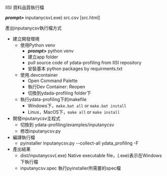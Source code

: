 IISI 資料品質執行檔

***prompt>*** inputanycsv(.exe) src.csv [src.html]

產出inputanycsv執行檔方式

- 建立開發環境
  - 使用Python venv
    - ***prompt>*** python venv
    - 建立app folder
    - pull source code of ydata-profiling from IISI repository
    - 安裝基本 python packages by requirments.txt
  - 使用.devcontainer
    - Open Command Palette
    - 執行Dev Container: Reopen
    - 切換到ydada-profiling folder下
  - 執行ydata-profiling下的makefile
    - Windows下，`make.bat all` or `make.bat install`
    - Linux，MacOS下，`make all` or `make install`
- 開發inputanycsv主程式
  - 切換到 ydata-profiling/examples/inputanycsv
  - 修改inputanycsv.py
- 編譯執行檔
  - pyinstaller inputanycsv.py --collect-all ydata_profiling -F
- 產出結果
  - dist/inputanycsv(.exe) Native executable file，(.exe)表示在Windows下執行檔
  - inputanycsv.spec 執行pyinstaller所需要的spec檔
